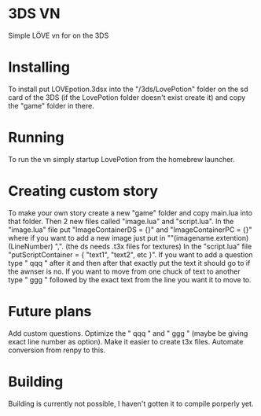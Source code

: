 # 3DS VN
 Simple LÖVE vn for on the 3DS

# Installing
To install put LOVEpotion.3dsx into the "/3ds/LovePotion" folder on the sd card of the 3DS (if the LovePotion folder doesn't exist create it) and copy the "game" folder in there.

# Running
To run the vn simply startup LovePotion from the homebrew launcher.

# Creating custom story
To make your own story create a new "game" folder and copy main.lua into that folder. Then 2 new files called "image.lua" and "script.lua". 
In the "image.lua" file put "ImageContainerDS = {}" and "ImageContainerPC = {}" where if you want to add a new image just put in ""(imagename.extention) (LineNumber) ",". (the ds needs .t3x files for textures)
In the "script.lua" file "putScriptContainer = { "text1", "text2", etc }". If you want to add a question type " qqq " after it and then after that exactly put the text it should go to if the awnser is no. If you want to move from one chuck of text to another type " ggg " followed by the exact text from the line you want it to move to.

# Future plans
Add custom questions.
Optimize the " qqq " and " ggg " (maybe be giving exact line number as option).
Make it easier to create t3x files.
Automate conversion from renpy to this.

# Building
Building is currently not possible, I haven't gotten it to compile porperly yet.